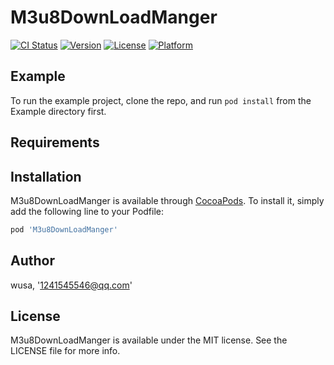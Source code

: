 # M3u8DownLoadManger

[![CI Status](https://img.shields.io/travis/DuoLa/M3u8DownLoadManger.svg?style=flat)](https://travis-ci.org/DuoLa/M3u8DownLoadManger)
[![Version](https://img.shields.io/cocoapods/v/M3u8DownLoadManger.svg?style=flat)](https://cocoapods.org/pods/M3u8DownLoadManger)
[![License](https://img.shields.io/cocoapods/l/M3u8DownLoadManger.svg?style=flat)](https://cocoapods.org/pods/M3u8DownLoadManger)
[![Platform](https://img.shields.io/cocoapods/p/M3u8DownLoadManger.svg?style=flat)](https://cocoapods.org/pods/M3u8DownLoadManger)

## Example

To run the example project, clone the repo, and run `pod install` from the Example directory first.

## Requirements

## Installation

M3u8DownLoadManger is available through [CocoaPods](https://cocoapods.org). To install
it, simply add the following line to your Podfile:

```ruby
pod 'M3u8DownLoadManger'
```

## Author

wusa, '1241545546@qq.com'

## License

M3u8DownLoadManger is available under the MIT license. See the LICENSE file for more info.
